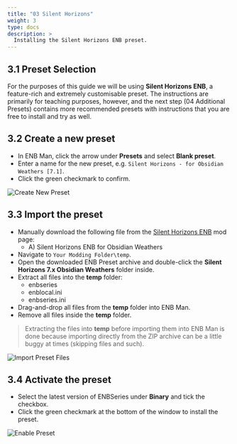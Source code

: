 ```yaml
---
title: "03 Silent Horizons"
weight: 3
type: docs
description: >
  Installing the Silent Horizons ENB preset.
---
```


## 3.1 Preset Selection

For the purposes of this guide we will be using **Silent Horizons ENB**, a feature-rich and extremely customisable preset. The instructions are primarily for teaching purposes, however, and the next step (04 Additional Presets) contains more recommended presets with instructions that you are free to install and try as well. 

## 3.2 Create a new preset

* In ENB Man, click the arrow under **Presets** and select **Blank preset**.
* Enter a name for the new preset, e.g. `Silent Horizons - for Obsidian Weathers [7.1]`.
* Click the green checkmark to confirm.

![Create New Preset](/Pictures/enbseries/create-new-preset.png)

## 3.3 Import the preset

* Manually download the following file from the [Silent Horizons ENB](https://www.nexusmods.com/skyrimspecialedition/mods/21543?tab=files) mod page:
  * A) Silent Horizons ENB for Obsidian Weathers
* Navigate to `Your Modding Folder\temp`.
* Open the downloaded ENB Preset archive and double-click the **Silent Horizons 7.x Obsidian Weathers** folder inside.
* Extract all files into the **temp** folder:
  * enbseries
  * enblocal.ini
  * enbseries.ini
* Drag-and-drop all files from the **temp** folder into ENB Man.
* Remove all files inside the **temp** folder.

> Extracting the files into **temp** before importing them into ENB Man is done because importing directly from the ZIP archive can be a little buggy at times (skipping files and such).

![Import Preset Files](/Pictures/enbseries/install-enb-preset.png)

## 3.4 Activate the preset

* Select the latest version of ENBSeries under **Binary** and tick the checkbox.
* Click the green checkmark at the bottom of the window to install the preset.

![Enable Preset](/Pictures/enbseries/activate-enb-preset.png)